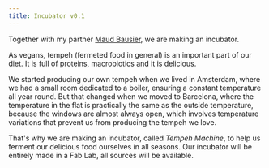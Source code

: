 ```yaml
---
title: Incubator v0.1
---
```


Together with my partner [Maud Bausier](https://maudb.gitlab.io/dok/), we are making an incubator.

As vegans, tempeh (fermeted food in general) is an important part of our diet. It is full of proteins, macrobiotics and it is delicious.

We started producing our own tempeh when we lived in Amsterdam, where we had a small room dedicated to a boiler, ensuring a constant temperature all year round. But that changed when we moved to Barcelona, where the temperature in the flat is practically the same as the outside temperature, because the windows are almost always open, which involves temperature variations that prevent us from producing the tempeh we love.

That's why we are making an incubator, called *Tempeh Machine*, to help us ferment our delicious food ourselves in all seasons. Our incubator will be entirely made in a Fab Lab, all sources will be available.